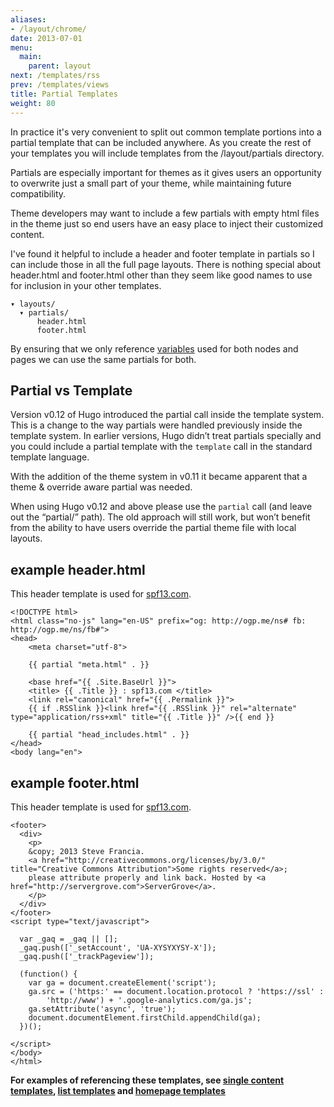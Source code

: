 ```yaml
---
aliases:
- /layout/chrome/
date: 2013-07-01
menu:
  main:
    parent: layout
next: /templates/rss
prev: /templates/views
title: Partial Templates
weight: 80
---
```


In practice it's very convenient to split out common template portions into a
partial template that can be included anywhere. As you create the rest of your
templates you will include templates from the /layout/partials directory.

Partials are especially important for themes as it gives users an opportunity
to overwrite just a small part of your theme, while maintaining future compatibility.

Theme developers may want to include a few partials with empty html
files in the theme just so end users have an easy place to inject their
customized content.

I've found it helpful to include a header and footer template in
partials so I can include those in all the full page layouts.  There is
nothing special about header.html and footer.html other than they seem
like good names to use for inclusion in your other templates.

    ▾ layouts/
      ▾ partials/
          header.html
          footer.html

By ensuring that we only reference [variables](/layout/variables/)
used for both nodes and pages we can use the same partials for both.

## Partial vs Template 

Version v0.12 of Hugo introduced the partial call inside the template system.
This is a change to the way partials were handled previously inside the
template system. In earlier versions, Hugo didn’t treat partials specially and
you could include a partial template with the `template` call in the standard
template language.

With the addition of the theme system in v0.11 it became apparent that a theme
& override aware partial was needed.

When using Hugo v0.12 and above please use the `partial` call (and leave out
the “partial/” path). The old approach will still work, but won’t benefit from
the ability to have users override the partial theme file with local layouts.

## example header.html
This header template is used for [spf13.com](http://spf13.com).

    <!DOCTYPE html>
    <html class="no-js" lang="en-US" prefix="og: http://ogp.me/ns# fb: http://ogp.me/ns/fb#">
    <head>
        <meta charset="utf-8">

        {{ partial "meta.html" . }}

        <base href="{{ .Site.BaseUrl }}">
        <title> {{ .Title }} : spf13.com </title>
        <link rel="canonical" href="{{ .Permalink }}">
        {{ if .RSSlink }}<link href="{{ .RSSlink }}" rel="alternate" type="application/rss+xml" title="{{ .Title }}" />{{ end }}

        {{ partial "head_includes.html" . }}
    </head>
    <body lang="en">

## example footer.html
This header template is used for [spf13.com](http://spf13.com).

    <footer>
      <div>
        <p>
        &copy; 2013 Steve Francia.
        <a href="http://creativecommons.org/licenses/by/3.0/" title="Creative Commons Attribution">Some rights reserved</a>; 
        please attribute properly and link back. Hosted by <a href="http://servergrove.com">ServerGrove</a>.
        </p>
      </div>
    </footer>
    <script type="text/javascript">

      var _gaq = _gaq || [];
      _gaq.push(['_setAccount', 'UA-XYSYXYSY-X']);
      _gaq.push(['_trackPageview']);

      (function() {
        var ga = document.createElement('script');
        ga.src = ('https:' == document.location.protocol ? 'https://ssl' : 
            'http://www') + '.google-analytics.com/ga.js';
        ga.setAttribute('async', 'true');
        document.documentElement.firstChild.appendChild(ga);
      })();

    </script>
    </body>
    </html>

**For examples of referencing these templates, see [single content
templates](/templates/content), [list templates](/templates/list) and [homepage templates](/templates/homepage)**
